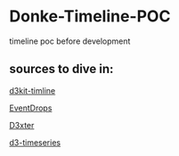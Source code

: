 # Donke-Timeline-POC

timeline poc before development

## sources to dive in:

[d3kit-timline](https://github.com/kristw/d3kit-timeline)

[EventDrops](https://github.com/marmelab/EventDrops)

[D3xter](https://github.com/NathanEpstein/D3xter)

[d3-timeseries](https://github.com/mcaule/d3-timeseries)
